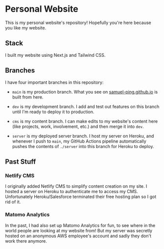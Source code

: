 # Personal Website

This is my personal website's repository! Hopefully you're here because you like my website.

## Stack

I built my website using Next.js and Tailwind CSS. 

## Branches

I have four important branches in this repository:

- `main` is my production branch. What you see on [samuel-ping.github.io](samuel-ping.github.io) is built from here.

- `dev` is my development branch. I add and test out features on this branch until I'm ready to deploy it to production.

- `cms` is my content branch. I can make edits to my website's content here (like projects, work, involvement, etc.) and then merge it into `dev`.

- `server` is my deployed server branch. I host my server on Heroku, and whenever I push to `main`, my GitHub Actions pipeline automatically pushes the contents of `./server` into this branch for Heroku to deploy.

## Past Stuff
### Netlify CMS
I originally added Netlify CMS to simplify content creation on my site. I hosted a server on Heroku to authenticate me to access my CMS. Unfortunately Heroku/Salesforce terminated their free hosting plan so I got rid of it.

### Matomo Analytics
In the past, I had also set up Matomo Analytics for fun, to see where in the world people are looking at my website from! But my server was secretly hosted on an anonymous AWS employee's account and sadly they don't work there anymore.